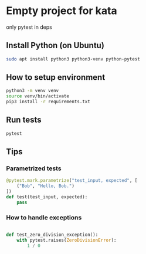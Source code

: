 # Empty project for kata

only pytest in deps

## Install Python (on Ubuntu)

```sh
sudo apt install python3 python3-venv python-pytest
```

## How to setup environment

```sh
python3 -m venv venv
source venv/bin/activate
pip3 install -r requirements.txt
``` 

## Run tests

```sh
pytest
```

## Tips

### Parametrized tests
```python
@pytest.mark.parametrize("test_input, expected", [
    ("Bob", "Hello, Bob.")
])
def test(test_input, expected):
    pass
```

### How to handle exceptions
```python

def test_zero_division_exception():
    with pytest.raises(ZeroDivisionError):
        1 / 0
```
